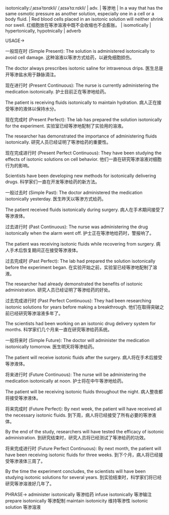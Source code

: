 isotonically:/ˌaɪsəˈtɒnɪkli/ /ˌaɪsəˈtɑːnɪkli/ | adv. | 等渗地 | In a way that has the same osmotic pressure as another solution, especially one in a cell or a body fluid. |  Red blood cells placed in an isotonic solution will neither shrink nor swell.  红细胞放在等渗溶液中既不会收缩也不会膨胀。 |  isomotically | hypertonically, hypotnically | adverb

USAGE->

一般现在时 (Simple Present):
The solution is administered isotonically to avoid cell damage.  这种溶液以等渗方式给药，以避免细胞损伤。

The doctor always prescribes isotonic saline for intravenous drips. 医生总是开等渗盐水用于静脉滴注。


现在进行时 (Present Continuous):
The nurse is currently administering the medication isotonically. 护士目前正在等渗地给药。

The patient is receiving fluids isotonically to maintain hydration. 病人正在接受等渗的液体以保持水分。


现在完成时 (Present Perfect):
The lab has prepared the solution isotonically for the experiment. 实验室已经等渗地配制了实验用的溶液。

The researcher has demonstrated the importance of administering fluids isotonically.  研究人员已经证明了等渗给药的重要性。


现在完成进行时 (Present Perfect Continuous):
They have been studying the effects of isotonic solutions on cell behavior. 他们一直在研究等渗溶液对细胞行为的影响。

Scientists have been developing new methods for isotonically delivering drugs. 科学家们一直在开发等渗给药的新方法。


一般过去时 (Simple Past):
The doctor administered the medication isotonically yesterday. 医生昨天以等渗方式给药。

The patient received fluids isotonically during surgery. 病人在手术期间接受了等渗液体。


过去进行时 (Past Continuous):
The nurse was administering the drug isotonically when the alarm went off.  护士正在等渗地给药时，警报响了。

The patient was receiving isotonic fluids while recovering from surgery.  病人手术后恢复期间正在接受等渗液体。


过去完成时 (Past Perfect):
The lab had prepared the solution isotonically before the experiment began. 在实验开始之前，实验室已经等渗地配制了溶液。

The researcher had already demonstrated the benefits of isotonic administration.  研究人员已经证明了等渗给药的好处。


过去完成进行时 (Past Perfect Continuous):
They had been researching isotonic solutions for years before making a breakthrough.  他们在取得突破之前已经研究等渗溶液多年了。

The scientists had been working on an isotonic drug delivery system for months. 科学家们几个月来一直在研究等渗给药系统。


一般将来时 (Simple Future):
The doctor will administer the medication isotonically tomorrow. 医生明天将等渗给药。

The patient will receive isotonic fluids after the surgery. 病人将在手术后接受等渗液体。



将来进行时 (Future Continuous):
The nurse will be administering the medication isotonically at noon.  护士将在中午等渗地给药。

The patient will be receiving isotonic fluids throughout the night. 病人整夜都将接受等渗液体。


将来完成时 (Future Perfect):
By next week, the patient will have received all the necessary isotonic fluids. 到下周，病人将已经接受了所有必要的等渗液体。

By the end of the study, researchers will have tested the efficacy of isotonic administration.  到研究结束时，研究人员将已经测试了等渗给药的功效。



将来完成进行时 (Future Perfect Continuous):
By next month, the patient will have been receiving isotonic fluids for three weeks. 到下个月，病人将已经接受等渗液体三周了。

By the time the experiment concludes, the scientists will have been studying isotonic solutions for several years.  到实验结束时，科学家们将已经研究等渗溶液好几年了。



PHRASE->
administer isotonically 等渗给药
infuse isotonically 等渗输注
prepare isotonically 等渗配制
maintain isotonicity  维持等渗性
isotonic solution 等渗溶液
